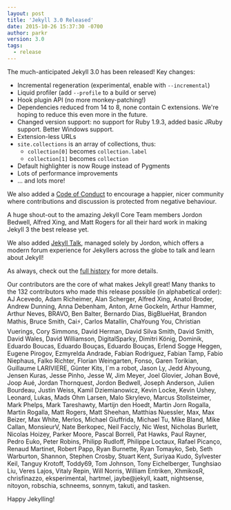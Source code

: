 ```yaml
---
layout: post
title: 'Jekyll 3.0 Released'
date: 2015-10-26 15:37:30 -0700
author: parkr
version: 3.0
tags: 
  - release
---
```


The much-anticipated Jekyll 3.0 has been released! Key changes:

- Incremental regeneration (experimental, enable with `--incremental`)
- Liquid profiler (add `--profile` to a build or serve)
- Hook plugin API (no more monkey-patching!)
- Dependencies reduced from 14 to 8, none contain C extensions. We're hoping to reduce this even more in the future.
- Changed version support: no support for Ruby 1.9.3, added basic JRuby support. Better Windows support.
- Extension-less URLs
- `site.collections` is an array of collections, thus:
    - `collection[0]` becomes `collection.label`
    - `collection[1]` becomes `collection`
- Default highlighter is now Rouge instead of Pygments
- Lots of performance improvements
- ... and lots more!

We also added a [Code of Conduct](/docs/conduct/) to encourage a happier, nicer community where contributions and discussion is protected from negative behaviour.

A huge shout-out to the amazing Jekyll Core Team members Jordon Bedwell, Alfred Xing, and Matt Rogers for all their hard work in making Jekyll 3 the best release yet.

We also added [Jekyll Talk](https://talk.jekyllrb.com), managed solely by Jordon, which offers a modern forum experience for Jekyllers across the globe to talk and learn about Jekyll!

As always, check out the [full history](/docs/history/#v3-0-0) for more details.

Our contributors are the core of what makes Jekyll great! Many thanks to the 132 contributors who made this release possible (in alphabetical order): AJ Acevedo, Adam Richeimer, Alan Scherger, Alfred Xing, Anatol Broder, Andrew Dunning, Anna Debenham, Anton, Arne Gockeln, Arthur Hammer, Arthur Neves, BRAVO, Ben Balter, Bernardo Dias, BigBlueHat, Brandon Mathis, Bruce Smith, Cai⚡️, Carlos Matallín, ChaYoung You, Christian Vuerings, Cory Simmons, David Herman, David Silva Smith, David Smith, David Wales, David Williamson, DigitalSparky, Dimitri König, Dominik, Eduardo Boucas, Eduardo Bouças, Eduardo Bouças, Erlend Sogge Heggen, Eugene Pirogov, Ezmyrelda Andrade, Fabian Rodriguez, Fabian Tamp, Fabio Niephaus, Falko Richter, Florian Weingarten, Fonso, Garen Torikian, Guillaume LARIVIERE, Günter Kits, I´m a robot, Jason Ly, Jedd Ahyoung, Jensen Kuras, Jesse Pinho, Jesse W, Jim Meyer, Joel Glovier, Johan Bové, Joop Aué, Jordan Thornquest, Jordon Bedwell, Joseph Anderson, Julien Bourdeau, Justin Weiss, Kamil Dziemianowicz, Kevin Locke, Kevin Ushey, Leonard, Lukas, Mads Ohm Larsen, Malo Skrylevo, Marcus Stollsteimer, Mark Phelps, Mark Tareshawty, Martijn den Hoedt, Martin Jorn Rogalla, Martin Rogalla, Matt Rogers, Matt Sheehan, Matthias Nuessler, Max, Max Beizer, Max White, Merlos, Michael Giuffrida, Michael Tu, Mike Bland, Mike Callan, MonsieurV, Nate Berkopec, Neil Faccly, Nic West, Nicholas Burlett, Nicolas Hoizey, Parker Moore, Pascal Borreli, Pat Hawks, Paul Rayner, Pedro Euko, Peter Robins, Philipp Rudloff, Philippe Loctaux, Rafael Picanço, Renaud Martinet, Robert Papp, Ryan Burnette, Ryan Tomayko, Seb, Seth Warburton, Shannon, Stephen Crosby, Stuart Kent, Suriyaa Kudo, Sylvester Keil, Tanguy Krotoff, Toddy69, Tom Johnson, Tony Eichelberger, Tunghsiao Liu, Veres Lajos, Vitaly Repin, Will Norris, William Entriken, XhmikosR, chrisfinazzo, eksperimental, hartmel, jaybe@jekyll, kaatt, nightsense, nitoyon, robschia, schneems, sonnym, takuti, and tasken.

Happy Jekylling!
